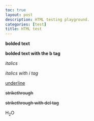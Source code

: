 ```yaml
---
toc: true
layout: post
description: HTML testing playground.
categories: [test]
title: HTML test
---
```


<strong> bolded text </strong>

<b> bolded text with the b tag </b>

<em>italics</em>

<i>italics with i tag</i>

<u>underline</u>

<s>strikethrough</s>

<del>strikethrough with del tag</del>

H<sub>2</sub>O

